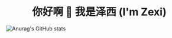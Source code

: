 </div>

<h1 align="center">你好啊 👋 我是泽西 (I'm Zexi)</h1>
<p align="left">
</p>

![Anurag's GitHub stats](https://github-readme-stats.vercel.app/api?username=wangz30)

